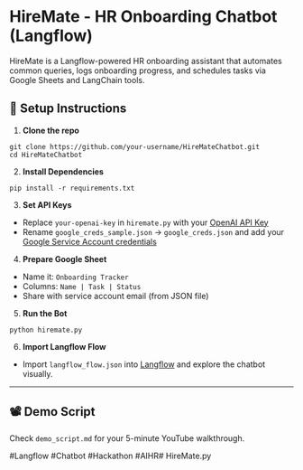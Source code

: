 # HireMate - HR Onboarding Chatbot (Langflow)

HireMate is a Langflow-powered HR onboarding assistant that automates common queries, logs onboarding progress, and schedules tasks via Google Sheets and LangChain tools.

## 🔧 Setup Instructions

1. **Clone the repo**  
```
git clone https://github.com/your-username/HireMateChatbot.git
cd HireMateChatbot
```

2. **Install Dependencies**  
```
pip install -r requirements.txt
```

3. **Set API Keys**  
- Replace `your-openai-key` in `hiremate.py` with your [OpenAI API Key](https://platform.openai.com/account/api-keys)
- Rename `google_creds_sample.json` → `google_creds.json` and add your [Google Service Account credentials](https://console.cloud.google.com/)

4. **Prepare Google Sheet**  
- Name it: `Onboarding Tracker`
- Columns: `Name | Task | Status`
- Share with service account email (from JSON file)

5. **Run the Bot**
```
python hiremate.py
```

6. **Import Langflow Flow**
- Import `langflow_flow.json` into [Langflow](https://github.com/logspace-ai/langflow) and explore the chatbot visually.

---

## 📽 Demo Script
Check `demo_script.md` for your 5-minute YouTube walkthrough.

#Langflow #Chatbot #Hackathon #AIHR#   H i r e M a t e . p y  
 